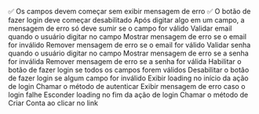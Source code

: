  ✅ Os campos devem começar sem exibir mensagem de erro
 ✅ O botão de fazer login deve começar desabilitado
 Após digitar algo em um campo, a mensagem de erro só deve sumir se o campo for válido
 Validar email quando o usuário digitar no campo
 Mostrar mensagem de erro se o email for inválido
 Remover mensagem de erro se o email for válido
 Validar senha quando o usuário digitar no campo
 Mostrar mensagem de erro se a senha for inválida
 Remover mensagem de erro se a senha for válida
 Habilitar o botão de fazer login se todos os campos forem válidos
 Desabilitar o botão de fazer login se algum campo for inválido
 Exibir loading no início da ação de login
 Chamar o método de autenticar
 Exibir mensagem de erro caso o login falhe
 Esconder loading no fim da ação de login
 Chamar o método de Criar Conta ao clicar no link

 